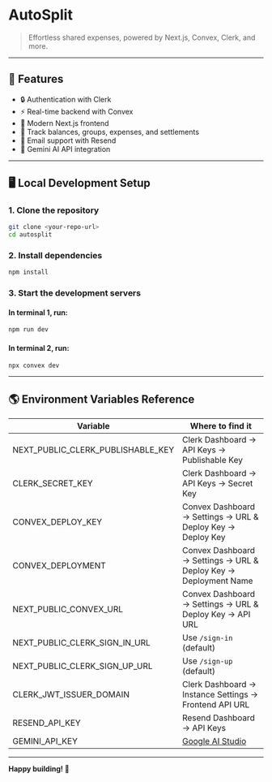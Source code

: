# AutoSplit

> Effortless shared expenses, powered by Next.js, Convex, Clerk, and more.

---

## 🚀 Features

- 🔒 Authentication with Clerk
- ⚡ Real-time backend with Convex
- 📝 Modern Next.js frontend
- 💸 Track balances, groups, expenses, and settlements
- 📨 Email support with Resend
- 🤖 Gemini AI API integration

---

## 🖥️ Local Development Setup

### 1. Clone the repository

```bash
git clone <your-repo-url>
cd autosplit
```

### 2. Install dependencies

```bash
npm install
```

### 3. Start the development servers

#### In terminal 1, run:

```bash
npm run dev
```

#### In terminal 2, run:

```bash
npx convex dev
```

---

## 🌎 Environment Variables Reference

| Variable                           | Where to find it                                               |
|-------------------------------------|---------------------------------------------------------------|
| NEXT_PUBLIC_CLERK_PUBLISHABLE_KEY  | Clerk Dashboard → API Keys → Publishable Key                  |
| CLERK_SECRET_KEY                   | Clerk Dashboard → API Keys → Secret Key                       |
| CONVEX_DEPLOY_KEY                  | Convex Dashboard → Settings → URL & Deploy Key → Deploy Key   |
| CONVEX_DEPLOYMENT                  | Convex Dashboard → Settings → URL & Deploy Key → Deployment Name |
| NEXT_PUBLIC_CONVEX_URL             | Convex Dashboard → Settings → URL & Deploy Key → API URL      |
| NEXT_PUBLIC_CLERK_SIGN_IN_URL      | Use `/sign-in` (default)                                      |
| NEXT_PUBLIC_CLERK_SIGN_UP_URL      | Use `/sign-up` (default)                                      |
| CLERK_JWT_ISSUER_DOMAIN            | Clerk Dashboard → Instance Settings → Frontend API URL         |
| RESEND_API_KEY                     | Resend Dashboard → API Keys                                   |
| GEMINI_API_KEY                     | [Google AI Studio](https://makersuite.google.com/app/apikey)  |

---

**Happy building! 🚀**
